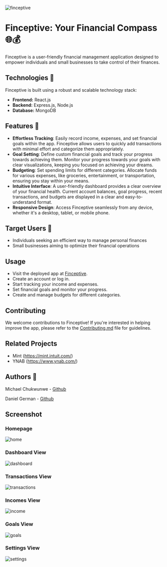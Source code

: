 ![finceptive](https://github.com/germanchuks/finceptive/assets/113668461/7eef0bbe-ab30-46d5-a7af-3ffd7283e73c)
# Finceptive: Your Financial Compass 🌐💰

Finceptive is a user-friendly financial management application designed to empower individuals and small businesses to take control of their finances.


## Technologies 🚀

Finceptive is built using a robust and scalable technology stack:

- **Frontend:** React.js
- **Backend:** Express.js, Node.js
- **Database:** MongoDB


## Features 🌟

- **Effortless Tracking**: Easily record income, expenses, and set financial goals within the app. Finceptive allows users to quickly add transactions with minimal effort and categorize them appropriately.
- **Goal Setting**: Define custom financial goals and track your progress towards achieving them. Monitor your progress towards your goals with clear visualizations, keeping you focused on achieving your dreams.
- **Budgeting**: Set spending limits for different categories. Allocate funds for various expenses, like groceries, entertainment, or transportation, ensuring you stay within your means.
- **Intuitive Interface**: A user-friendly dashboard provides a clear overview of your financial health. Current account balances, goal progress, recent transactions, and budgets are displayed in a clear and easy-to-understand format.
- **Responsive Design**: Access Finceptive seamlessly from any device, whether it's a desktop, tablet, or mobile phone.


## Target Users 🎯

- Individuals seeking an efficient way to manage personal finances
- Small businesses aiming to optimize their financial operations


## Usage

- Visit the deployed app at [Finceptive](https://finceptive.onrender.com).
- Create an account or log in.
- Start tracking your income and expenses.
- Set financial goals and monitor your progress.
- Create and manage budgets for different categories.


## Contributing

We welcome contributions to Finceptive! If you're interested in helping improve the app, please refer to the [Contributing.md](CONTRIBUTING.md) file for guidelines.


## Related Projects

- Mint (https://mint.intuit.com/)
- YNAB (https://www.ynab.com/)


## Authors 👥

Michael Chukwunwe - [Github](https://github.com/stuckwithprogression)

Daniel German - [Github](https://github.com/germanchuks)


## Screenshot

### Homepage
![home](https://github.com/germanchuks/finceptive/assets/113668461/d4466f41-3ed5-49cd-b5a5-8df6cdf28ece)

### Dashboard View
![dashboard](https://github.com/germanchuks/finceptive/assets/113668461/a36b36ae-2673-4ada-b6ef-34f1cbf6a4aa)

### Transactions View
![transactions](https://github.com/germanchuks/finceptive/assets/113668461/32acd0e4-aaeb-41f5-b134-d6b5fbfa995f)

### Incomes View
![income](https://github.com/germanchuks/finceptive/assets/113668461/854cd1d5-4912-4672-8fa7-09d8a7d85c30)

### Goals View
![goals](https://github.com/germanchuks/finceptive/assets/113668461/d18866c6-610c-4adc-a734-a0a375e2d92d)

### Settings View
![settings](https://github.com/germanchuks/finceptive/assets/113668461/386f26f1-ee89-45db-ae63-84ad28a3383e)


